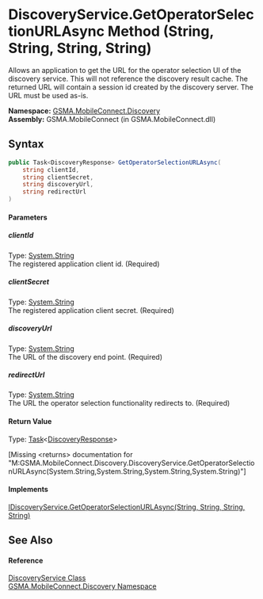 DiscoveryService.GetOperatorSelectionURLAsync Method (String, String, String, String)
=====================================================================================
Allows an application to get the URL for the operator selection UI of the discovery service. This will not reference the discovery result cache. The returned URL will contain a session id created by the discovery server. The URL must be used as-is.

**Namespace:** [GSMA.MobileConnect.Discovery][1]  
**Assembly:** GSMA.MobileConnect (in GSMA.MobileConnect.dll)

Syntax
------

```csharp
public Task<DiscoveryResponse> GetOperatorSelectionURLAsync(
	string clientId,
	string clientSecret,
	string discoveryUrl,
	string redirectUrl
)
```

#### Parameters

##### *clientId*
Type: [System.String][2]  
The registered application client id. (Required)

##### *clientSecret*
Type: [System.String][2]  
The registered application client secret. (Required)

##### *discoveryUrl*
Type: [System.String][2]  
The URL of the discovery end point. (Required)

##### *redirectUrl*
Type: [System.String][2]  
The URL the operator selection functionality redirects to. (Required)

#### Return Value
Type: [Task][3]&lt;[DiscoveryResponse][4]>  

[Missing &lt;returns> documentation for "M:GSMA.MobileConnect.Discovery.DiscoveryService.GetOperatorSelectionURLAsync(System.String,System.String,System.String,System.String)"]

#### Implements
[IDiscoveryService.GetOperatorSelectionURLAsync(String, String, String, String)][5]  


See Also
--------

#### Reference
[DiscoveryService Class][6]  
[GSMA.MobileConnect.Discovery Namespace][1]  

[1]: ../README.md
[2]: http://msdn.microsoft.com/en-us/library/s1wwdcbf
[3]: http://msdn.microsoft.com/en-us/library/dd321424
[4]: ../DiscoveryResponse/README.md
[5]: ../IDiscoveryService/GetOperatorSelectionURLAsync_1.md
[6]: README.md
[7]: ../../_icons/Help.png